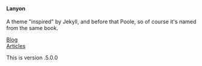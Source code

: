 #### Lanyon
A theme "inspired" by
Jekyll, and before that
Poole, so of course it's
named from the same book.

[Blog](blog/)  
[Articles](articles/)  

This is version .5.0.0
